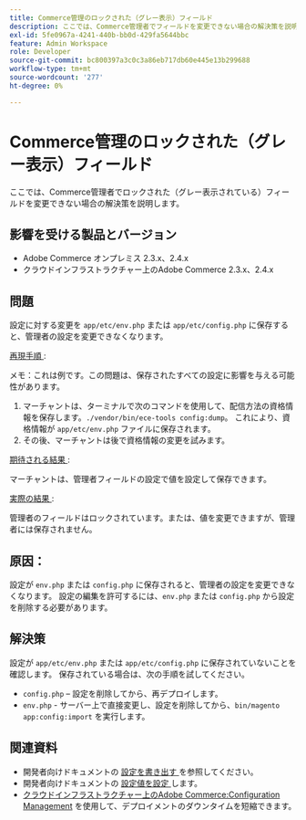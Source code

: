 ```yaml
---
title: Commerce管理のロックされた（グレー表示）フィールド
description: ここでは、Commerce管理者でフィールドを変更できない場合の解決策を説明します。
exl-id: 5fe0967a-4241-440b-bb0d-429fa5644bbc
feature: Admin Workspace
role: Developer
source-git-commit: bc800397a3c0c3a86eb717db60e445e13b299688
workflow-type: tm+mt
source-wordcount: '277'
ht-degree: 0%

---
```


# Commerce管理のロックされた（グレー表示）フィールド

ここでは、Commerce管理者でロックされた（グレー表示されている）フィールドを変更できない場合の解決策を説明します。

## 影響を受ける製品とバージョン

* Adobe Commerce オンプレミス 2.3.x、2.4.x
* クラウドインフラストラクチャー上のAdobe Commerce 2.3.x、2.4.x

## 問題

設定に対する変更を `app/etc/env.php` または `app/etc/config.php` に保存すると、管理者の設定を変更できなくなります。

<u> 再現手順 </u>:

メモ：これは例です。この問題は、保存されたすべての設定に影響を与える可能性があります。

1. マーチャントは、ターミナルで次のコマンドを使用して、配信方法の資格情報を保存します。`./vendor/bin/ece-tools config:dump`。 これにより、資格情報が `app/etc/env.php` ファイルに保存されます。
1. その後、マーチャントは後で資格情報の変更を試みます。

<u> 期待される結果 </u>:

マーチャントは、管理者フィールドの設定で値を設定して保存できます。

<u> 実際の結果 </u>:

管理者のフィールドはロックされています。または、値を変更できますが、管理者には保存されません。

## 原因：

設定が `env.php` または `config.php` に保存されると、管理者の設定を変更できなくなります。 設定の編集を許可するには、`env.php` または `config.php` から設定を削除する必要があります。

## 解決策

設定が `app/etc/env.php` または `app/etc/config.php` に保存されていないことを確認します。 保存されている場合は、次の手順を試してください。

* `config.php` – 設定を削除してから、再デプロイします。
* `env.php` - サーバー上で直接変更し、設定を削除してから、`bin/magento app:config:import` を実行します。

## 関連資料

* 開発者向けドキュメントの [ 設定を書き出す ](https://devdocs.magento.com/guides/v2.4/config-guide/cli/config-cli-subcommands-config-mgmt-export.html#sensitive-or-system-specific-settings) を参照してください。
* 開発者向けドキュメントの [ 設定値を設定 ](https://devdocs.magento.com/guides/v2.4/config-guide/cli/config-cli-subcommands-config-mgmt-set.html#config-cli-config-set) します。
* [ クラウドインフラストラクチャー上のAdobe Commerce:Configuration Management](/help/how-to/general/magento-cloud-reduce-deployment-downtime-with-configuration-management.md) を使用して、デプロイメントのダウンタイムを短縮できます。
